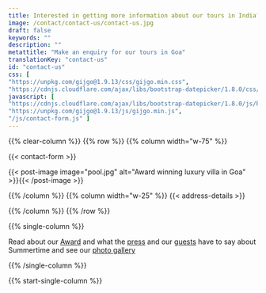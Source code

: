 ```yaml
---
title: Interested in getting more information about our tours in India? Make an enquiry!
image: /contact/contact-us/contact-us.jpg
draft: false
keywords: "" 
description: ""
metattitle: "Make an enquiry for our tours in Goa"
translationKey: "contact-us"
id: "contact-us"
css: [
"https://unpkg.com/gijgo@1.9.13/css/gijgo.min.css",
"https://cdnjs.cloudflare.com/ajax/libs/bootstrap-datepicker/1.8.0/css/bootstrap-datepicker.min.css" ]
javascript: [
"https://cdnjs.cloudflare.com/ajax/libs/bootstrap-datepicker/1.8.0/js/bootstrap-datepicker.min.js",
"https://unpkg.com/gijgo@1.9.13/js/gijgo.min.js",
"/js/contact-form.js" ]
---
```


{{% clear-column %}}
{{% row %}}
{{% column width="w-75" %}}

{{< contact-form >}}

{{< post-image image="pool.jpg" alt="Award winning luxury villa in Goa" >}}{{< /post-image >}}

{{% /column %}}
{{% column width="w-25" %}}
{{< address-details >}}

{{% /column %}}
{{% /row %}}

{{% single-column %}}
    
Read about our [Award](/reviews/press-releases/world-boutique-hotel-award/) and what the 
[press](/reviews/press-reviews) and our [guests](/reviews/guest-reviews) have to say about Summertime and see our 
 [photo gallery](/gallery)

{{% /single-column %}}

{{% start-single-column %}}